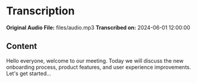 # Transcription

**Original Audio File:** files/audio.mp3
**Transcribed on:** 2024-06-01 12:00:00

## Content

Hello everyone, welcome to our meeting. Today we will discuss the new onboarding process, product features, and user experience improvements. Let's get started... 